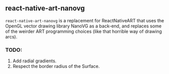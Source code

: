## react-native-art-nanovg

`react-native-art-nanovg` is a replacement for ReactNativeART that uses the OpenGL vector drawing library NanoVG as a back-end, and replaces some of the weirder ART programming choices (like that horrible way of drawing arcs).


### TODO:
1. Add radial gradients.
2. Respect the border radius of the Surface.

